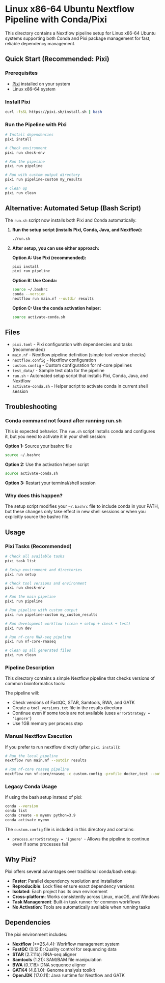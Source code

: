 # Linux x86-64 Ubuntu Nextflow Pipeline with Conda/Pixi

This directory contains a Nextflow pipeline setup for Linux x86-64 Ubuntu systems supporting both Conda and Pixi package management for fast, reliable dependency management.

## Quick Start (Recommended: Pixi)

### Prerequisites
- [Pixi](https://pixi.sh) installed on your system
- Linux x86-64 system

### Install Pixi
```bash
curl -fsSL https://pixi.sh/install.sh | bash
```

### Run the Pipeline with Pixi
```bash
# Install dependencies
pixi install

# Check environment
pixi run check-env

# Run the pipeline
pixi run pipeline

# Run with custom output directory
pixi run pipeline-custom my_results

# Clean up
pixi run clean
```

## Alternative: Automated Setup (Bash Script)

The `run.sh` script now installs both Pixi and Conda automatically:

1. **Run the setup script (installs Pixi, Conda, Java, and Nextflow):**
   ```bash
   ./run.sh
   ```

2. **After setup, you can use either approach:**

   **Option A: Use Pixi (recommended):**
   ```bash
   pixi install
   pixi run pipeline
   ```

   **Option B: Use Conda:**
   ```bash
   source ~/.bashrc
   conda --version
   nextflow run main.nf --outdir results
   ```

   **Option C: Use the conda activation helper:**
   ```bash
   source activate-conda.sh
   ```

## Files

- `pixi.toml` - Pixi configuration with dependencies and tasks (recommended)
- `main.nf` - Nextflow pipeline definition (simple tool version checks)
- `nextflow.config` - Nextflow configuration
- `custom.config` - Custom configuration for nf-core pipelines
- `test_data/` - Sample test data for the pipeline
- `run.sh` - Automated setup script that installs Pixi, Conda, Java, and Nextflow
- `activate-conda.sh` - Helper script to activate conda in current shell session

## Troubleshooting

### Conda command not found after running run.sh

This is expected behavior. The `run.sh` script installs conda and configures it, but you need to activate it in your shell session:

**Option 1:** Source your bashrc file
```bash
source ~/.bashrc
```

**Option 2:** Use the activation helper script
```bash
source activate-conda.sh
```

**Option 3:** Restart your terminal/shell session

### Why does this happen?

The setup script modifies your `~/.bashrc` file to include conda in your PATH, but these changes only take effect in new shell sessions or when you explicitly source the bashrc file.

## Usage

### Pixi Tasks (Recommended)

```bash
# Check all available tasks
pixi task list

# Setup environment and directories
pixi run setup

# Check tool versions and environment
pixi run check-env

# Run the main pipeline
pixi run pipeline

# Run pipeline with custom output
pixi run pipeline-custom my_custom_results

# Run development workflow (clean + setup + check + test)
pixi run dev

# Run nf-core RNA-seq pipeline
pixi run nf-core-rnaseq

# Clean up all generated files
pixi run clean
```

### Pipeline Description

This directory contains a simple Nextflow pipeline that checks versions of common bioinformatics tools:

The pipeline will:
- Check versions of FastQC, STAR, Samtools, BWA, and GATK
- Create a `tool_versions.txt` file in the results directory
- Continue even if some tools are not available (uses `errorStrategy = 'ignore'`)
- Use 1GB memory per process step

### Manual Nextflow Execution

If you prefer to run nextflow directly (after `pixi install`):

```bash
# Run the local pipeline
nextflow run main.nf --outdir results

# Run nf-core rnaseq pipeline
nextflow run nf-core/rnaseq -c custom.config -profile docker,test --outdir results -resume
```

### Legacy Conda Usage

If using the bash setup instead of pixi:

```bash
conda --version
conda list
conda create -n myenv python=3.9
conda activate myenv
```

The `custom.config` file is included in this directory and contains:
- `process.errorStrategy = 'ignore'` - Allows the pipeline to continue even if some processes fail

## Why Pixi?

Pixi offers several advantages over traditional conda/bash setup:

- **Faster**: Parallel dependency resolution and installation
- **Reproducible**: Lock files ensure exact dependency versions
- **Isolated**: Each project has its own environment
- **Cross-platform**: Works consistently across Linux, macOS, and Windows
- **Task Management**: Built-in task runner for common workflows
- **No Activation**: Tools are automatically available when running tasks

## Dependencies

The pixi environment includes:
- **Nextflow** (>=25.4.4): Workflow management system
- **FastQC** (0.12.1): Quality control for sequencing data
- **STAR** (2.7.11b): RNA-seq aligner
- **Samtools** (1.21): SAM/BAM file manipulation
- **BWA** (0.7.18): DNA sequence aligner
- **GATK4** (4.6.1.0): Genome analysis toolkit
- **OpenJDK** (17.0.11): Java runtime for Nextflow and GATK